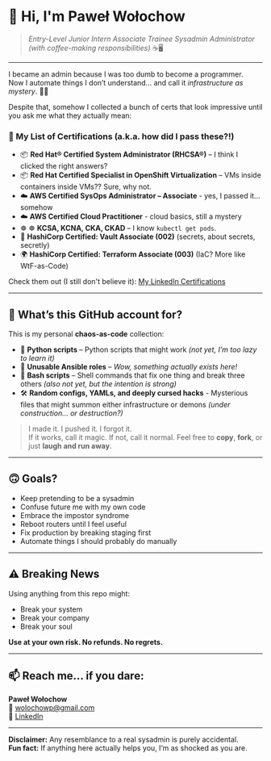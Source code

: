 # 👋 Hi, I'm Paweł Wołochow

> *Entry-Level Junior Intern Associate Trainee Sysadmin Administrator (with coffee-making responsibilities)* ☕🖥️

---

I became an admin because I was too dumb to become a programmer.  
Now I automate things I don’t understand... and call it *infrastructure as mystery*. 🤷‍♂️

Despite that, somehow I collected a bunch of certs that look impressive until you ask me what they actually mean:

### 🧾 My List of Certifications (a.k.a. how did I pass these?!)

- 📦 **Red Hat® Certified System Administrator (RHCSA®)** – I think I clicked the right answers?
- 📦 **Red Hat Certified Specialist in OpenShift Virtualization** – VMs inside containers inside VMs?? Sure, why not.
- ☁️ **AWS Certified SysOps Administrator – Associate** - yes, I passed it... somehow
- ☁️ **AWS Certified Cloud Practitioner**  - cloud basics, still a mystery
- ☸️  ☸️ **KCSA, KCNA, CKA, CKAD** – I know `kubectl get pods`.
- 🔐 **HashiCorp Certified: Vault Associate (002)** (secrets, about secrets, secretly)
- 🌍 **HashiCorp Certified: Terraform Associate (003)** (IaC? More like WtF-as-Code)

Check them out (I still don't believe it): [My LinkedIn Certifications](https://www.linkedin.com/in/pawel-wolochow/details/certifications/)

---

## 🤖 What’s this GitHub account for?

This is my personal **chaos-as-code** collection:

- 🐍 **Python scripts** –  Python scripts that might work *(not yet, I’m too lazy to learn it)*
- 🧩 **Unusable Ansible roles** – *Wow, something actually exists here!*
- 🐚 **Bash scripts** – Shell commands that fix one thing and break three others *(also not yet, but the intention is strong)*
- 🛠️ **Random configs, YAMLs, and deeply cursed hacks** - Mysterious files that might summon either infrastructure or demons *(under construction... or destruction?)*

> I made it. I pushed it. I forgot it.  
> If it works, call it magic. If not, call it normal.
> Feel free to **copy**, **fork**, or just **laugh and run away**.

---

## 🙃 Goals?

- Keep pretending to be a sysadmin  
- Confuse future me with my own code  
- Embrace the impostor syndrome  
- Reboot routers until I feel useful  
- Fix production by breaking staging first  
- Automate things I should probably do manually 

---

## ⚠️ Breaking News

Using anything from this repo might:

- Break your system  
- Break your company  
- Break your soul   

**Use at your own risk. No refunds. No regrets.**

---

## 📫 Reach me... if you dare:

**Paweł Wołochow**  
📧 wolochowp@gmail.com  
🔗 [LinkedIn](https://www.linkedin.com/in/pawel-wolochow)

---

**Disclaimer:** Any resemblance to a real sysadmin is purely accidental.  
**Fun fact:** If anything here actually helps you, I’m as shocked as you are.

